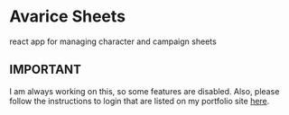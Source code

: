 # Avarice Sheets
react app for managing character and campaign sheets

## IMPORTANT 

I am always working on this, so some features are disabled. Also, please follow the instructions to login that are listed on my portfolio site [here](https://talondurrant.com/#work).
